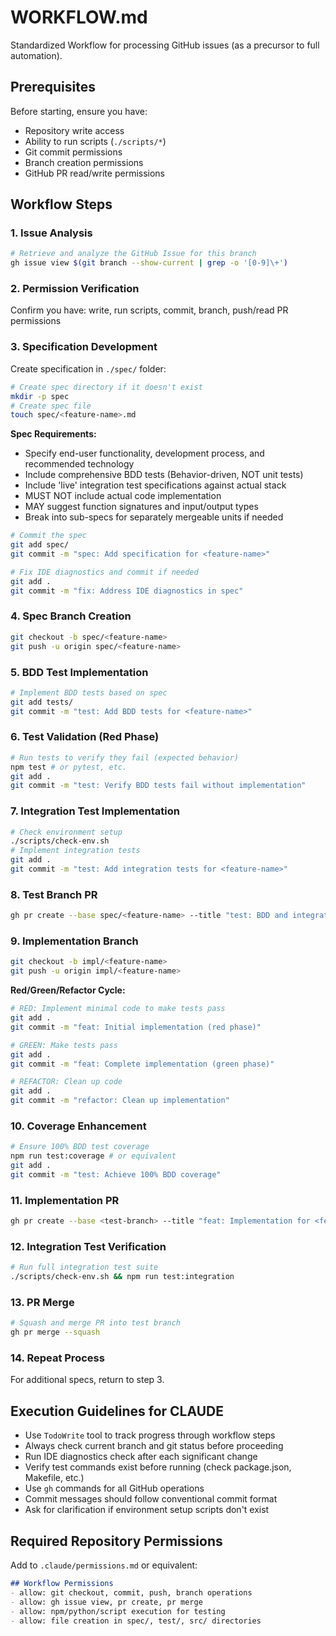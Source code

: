 # WORKFLOW.md

Standardized Workflow for processing GitHub issues (as a precursor to full automation).

## Prerequisites

Before starting, ensure you have:
- Repository write access
- Ability to run scripts (`./scripts/*`)
- Git commit permissions
- Branch creation permissions
- GitHub PR read/write permissions

## Workflow Steps

### 1. Issue Analysis
```bash
# Retrieve and analyze the GitHub Issue for this branch
gh issue view $(git branch --show-current | grep -o '[0-9]\+')
```

### 2. Permission Verification
Confirm you have: write, run scripts, commit, branch, push/read PR permissions

### 3. Specification Development
Create specification in `./spec/` folder:

```bash
# Create spec directory if it doesn't exist
mkdir -p spec
# Create spec file
touch spec/<feature-name>.md
```

**Spec Requirements:**
- Specify end-user functionality, development process, and recommended technology
- Include comprehensive BDD tests (Behavior-driven, NOT unit tests)
- Include 'live' integration test specifications against actual stack
- MUST NOT include actual code implementation
- MAY suggest function signatures and input/output types
- Break into sub-specs for separately mergeable units if needed

```bash
# Commit the spec
git add spec/
git commit -m "spec: Add specification for <feature-name>"

# Fix IDE diagnostics and commit if needed
git add .
git commit -m "fix: Address IDE diagnostics in spec"
```

### 4. Spec Branch Creation
```bash
git checkout -b spec/<feature-name>
git push -u origin spec/<feature-name>
```

### 5. BDD Test Implementation
```bash
# Implement BDD tests based on spec
git add tests/
git commit -m "test: Add BDD tests for <feature-name>"
```

### 6. Test Validation (Red Phase)
```bash
# Run tests to verify they fail (expected behavior)
npm test # or pytest, etc.
git add .
git commit -m "test: Verify BDD tests fail without implementation"
```

### 7. Integration Test Implementation
```bash
# Check environment setup
./scripts/check-env.sh
# Implement integration tests
git add .
git commit -m "test: Add integration tests for <feature-name>"
```

### 8. Test Branch PR
```bash
gh pr create --base spec/<feature-name> --title "test: BDD and integration tests for <feature-name>" --body "Adds comprehensive test suite as specified in spec/<feature-name>.md"
```

### 9. Implementation Branch
```bash
git checkout -b impl/<feature-name>
git push -u origin impl/<feature-name>
```

**Red/Green/Refactor Cycle:**
```bash
# RED: Implement minimal code to make tests pass
git add .
git commit -m "feat: Initial implementation (red phase)"

# GREEN: Make tests pass
git add .
git commit -m "feat: Complete implementation (green phase)"

# REFACTOR: Clean up code
git add .
git commit -m "refactor: Clean up implementation"
```

### 10. Coverage Enhancement
```bash
# Ensure 100% BDD test coverage
npm run test:coverage # or equivalent
git add .
git commit -m "test: Achieve 100% BDD coverage"
```

### 11. Implementation PR
```bash
gh pr create --base <test-branch> --title "feat: Implementation for <feature-name>" --body "Implements functionality specified in spec/<feature-name>.md with full test coverage"
```

### 12. Integration Test Verification
```bash
# Run full integration test suite
./scripts/check-env.sh && npm run test:integration
```

### 13. PR Merge
```bash
# Squash and merge PR into test branch
gh pr merge --squash
```

### 14. Repeat Process
For additional specs, return to step 3.

## Execution Guidelines for CLAUDE

- Use `TodoWrite` tool to track progress through workflow steps
- Always check current branch and git status before proceeding
- Run IDE diagnostics check after each significant change
- Verify test commands exist before running (check package.json, Makefile, etc.)
- Use `gh` commands for all GitHub operations
- Commit messages should follow conventional commit format
- Ask for clarification if environment setup scripts don't exist

## Required Repository Permissions

Add to `.claude/permissions.md` or equivalent:
```markdown
## Workflow Permissions
- allow: git checkout, commit, push, branch operations
- allow: gh issue view, pr create, pr merge
- allow: npm/python/script execution for testing
- allow: file creation in spec/, test/, src/ directories
```